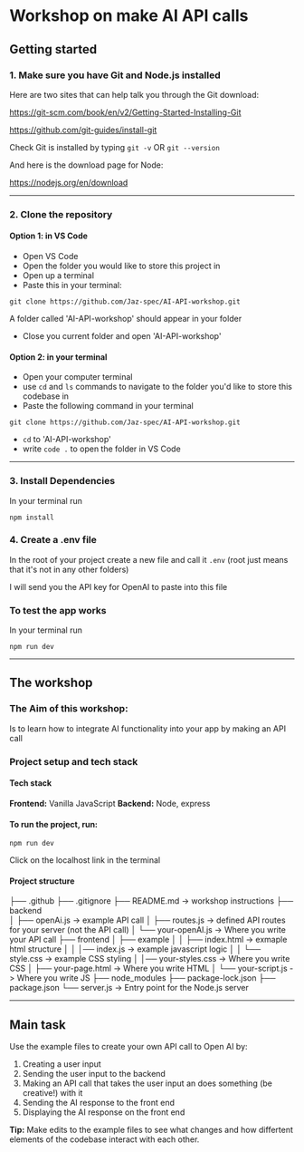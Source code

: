 # Workshop on make AI API calls
## Getting started 
### 1. Make sure you have Git and Node.js installed
Here are two sites that can help talk you through the Git download:

https://git-scm.com/book/en/v2/Getting-Started-Installing-Git

https://github.com/git-guides/install-git

Check Git is installed by typing `git -v` OR `git --version`

And here is the download page for Node:

https://nodejs.org/en/download

---

### 2. Clone the repository
#### Option 1: in VS Code
- Open VS Code
- Open the folder you would like to store this project in
- Open up a terminal 
- Paste this in your terminal:
```
git clone https://github.com/Jaz-spec/AI-API-workshop.git
```
A folder called 'AI-API-workshop' should appear in your folder
- Close you current folder and open 'AI-API-workshop'


#### Option 2: in your terminal
- Open your computer terminal
- use `cd` and `ls` commands to navigate to the folder you'd like to store this codebase in
- Paste the following command in your terminal 
```
git clone https://github.com/Jaz-spec/AI-API-workshop.git
```
- `cd` to 'AI-API-workshop'
- write `code .` to open the folder in VS Code

---

### 3. Install Dependencies
In your terminal run
```
npm install 
```


### 4. Create a .env file
In the root of your project create a new file and call it `.env`
(root just means that it's not in any other folders)

I will send you the API key for OpenAI to paste into this file

### To test the app works
In your terminal run
```
npm run dev
```

---

## The workshop
### The Aim of this workshop:
Is to learn how to integrate AI functionality into your app by making an API call

### Project setup and tech stack
#### Tech stack
**Frontend:** Vanilla JavaScript
**Backend:** Node, express

#### To run the project, run:
```
npm run dev
```
Click on the localhost link in the terminal

#### Project structure

├── .github
├── .gitignore
├── README.md           -> workshop instructions
├── backend             
│   ├── openAi.js       -> example API call
│   ├── routes.js       -> defined API routes for your server (not the API call)
│   └── your-openAI.js  -> Where you write your API call
├── frontend
│   ├── example
│   │   ├── index.html  -> exmaple html structure
│   │   │── index.js    -> example javascript logic
│   │   └── style.css   -> example CSS styling
│   │── your-styles.css -> Where you write CSS
│   ├── your-page.html  -> Where you write HTML
│   └── your-script.js  -> Where you write JS
├── node_modules
├── package-lock.json
├── package.json
└── server.js           -> Entry point for the Node.js server

---

## Main task
Use the example files to create your own API call to Open AI by:
1. Creating a user input
2. Sending the user input to the backend
3. Making an API call that takes the user input an does something (be creative!) with it
4. Sending the AI response to the front end
5. Displaying the AI response on the front end

**Tip:** Make edits to the example files to see what changes and how differtent elements of the codebase interact with each other. 
